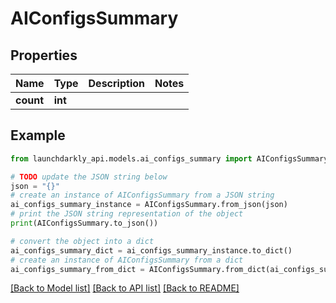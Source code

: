 # AIConfigsSummary


## Properties

Name | Type | Description | Notes
------------ | ------------- | ------------- | -------------
**count** | **int** |  | 

## Example

```python
from launchdarkly_api.models.ai_configs_summary import AIConfigsSummary

# TODO update the JSON string below
json = "{}"
# create an instance of AIConfigsSummary from a JSON string
ai_configs_summary_instance = AIConfigsSummary.from_json(json)
# print the JSON string representation of the object
print(AIConfigsSummary.to_json())

# convert the object into a dict
ai_configs_summary_dict = ai_configs_summary_instance.to_dict()
# create an instance of AIConfigsSummary from a dict
ai_configs_summary_from_dict = AIConfigsSummary.from_dict(ai_configs_summary_dict)
```
[[Back to Model list]](../README.md#documentation-for-models) [[Back to API list]](../README.md#documentation-for-api-endpoints) [[Back to README]](../README.md)


